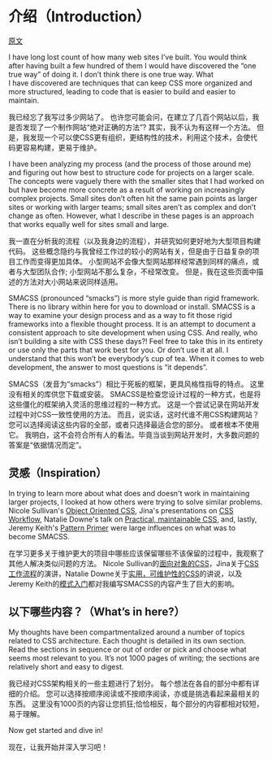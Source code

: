 # 介绍（Introduction）

[原文](https://smacss.com/book/)

I have long lost count of how many web sites I’ve built. You would think after having built a few hundred of them I would have discovered the “one true way” of doing it. I don’t think there is one true way. What I have discovered are techniques that can keep CSS more organized and more structured, leading to code that is easier to build and easier to maintain.

我已经忘了我写过多少网站了。 也许您可能会问，在建立了几百个网站以后，我是否发现了一个制作网站“绝对正确的方法”? 其实，我不认为有这样一个方法。 但是，我发现一个可以使CSS更有组织，更结构性的技术，利用这个技术，会使代码更容易构建，更易于维护。

I have been analyzing my process (and the process of those around me) and figuring out how best to structure code for projects on a larger scale. The concepts were vaguely there with the smaller sites that I had worked on but have become more concrete as a result of working on increasingly complex projects. Small sites don’t often hit the same pain points as larger sites or working with larger teams; small sites aren’t as complex and don’t change as often. However, what I describe in these pages is an approach that works equally well for sites small and large.

我一直在分析我的流程（以及我身边的流程），并研究如何更好地为大型项目构建代码。 这些概念隐约与我曾经工作过的较小的网站有关，但是由于日益复杂的项目工作而变得更加具体。 小型网站不会像大型网站那样经常遇到同样的痛点，或者与大型团队合作; 小型网站不那么复杂，不经常改变。 但是，我在这些页面中描述的方法对大小网站来说同样适用。

SMACSS (pronounced “smacks”) is more style guide than rigid framework. There is no library within here for you to download or install. SMACSS is a way to examine your design process and as a way to fit those rigid frameworks into a flexible thought process. It is an attempt to document a consistent approach to site development when using CSS. And really, who isn’t building a site with CSS these days?! Feel free to take this in its entirety or use only the parts that work best for you. Or don’t use it at all. I understand that this won’t be everybody’s cup of tea. When it comes to web development, the answer to most questions is “it depends”.

SMACSS（发音为“smacks”）相比于死板的框架，更具风格性指导的特点。 这里没有相关的库供您下载或安装。 SMACSS是检查您设计过程的一种方式，也是将这些僵化的框架纳入灵活的思维过程的一种方式。 这是一个尝试记录在网站开发过程中对CSS一致性使用的方法。 而且，说实话，这时代谁不用CSS构建网站？ 您可以选择阅读这些内容的全部，或者只选择最适合您的部分。 或者根本不使用它。 我明白，这不会符合所有人的看法。毕竟当谈到网站开发时，大多数问题的答案是“依据情况而定”。

## 灵感（Inspiration）

In trying to learn more about what does and doesn't work in maintaining larger projects, I looked at how others were trying to solve similar problems. Nicole Sullivan's [Object Oriented CSS](http://oocss.org/), Jina's presentations on [CSS Workflow](https://vimeo.com/15982903), Natalie Downe's talk on [Practical, maintainable CSS](http://blog.natbat.net/post/46613977728/practical-maintainable-css), and, lastly, Jeremy Keith's [Pattern Primer](https://adactio.com/journal/5028) were large influences on what was to become SMACSS.

在学习更多关于维护更大的项目中哪些应该保留哪些不该保留的过程中，我观察了其他人解决类似问题的方法。 Nicole Sullivan的[面向对象的CSS](http://oocss.org/)，Jina关于[CSS工作流程](https://vimeo.com/15982903)的演讲，Natalie Downe关于[实用，可维护性的CSS](http://blog.natbat.net/post/46613977728/practical-maintainable-css)的讲说，以及Jeremy Keith的[模式入门](https://adactio.com/journal/5028)都对我编写SMACSS的内容产生了巨大的影响。

## 以下哪些内容？（What’s in here?）

My thoughts have been compartmentalized around a number of topics related to CSS architecture. Each thought is detailed in its own section. Read the sections in sequence or out of order or pick and choose what seems most relevant to you. It’s not 1000 pages of writing; the sections are relatively short and easy to digest.

我已经对CSS架构相关的一些主题进行了划分。 每个想法在各自的部分中都有详细的介绍。 您可以选择按顺序阅读或不按顺序阅读，亦或是挑选看起来最相关的东西。 这里没有1000页的内容让您抓狂;恰恰相反，每个部分的内容都相对较短，易于理解。

Now get started and dive in!

现在，让我开始并深入学习吧！



